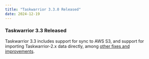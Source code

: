 ```yaml
---
title: "Taskwarrior 3.3.0 Released"
date: 2024-12-19
---
```


### Taskwarrior 3.3 Released

Taskwarrior 3.3 includes support for sync to AWS S3, and support for importing Taskwarrior-2.x data directly, among [other fixes and improvements](https://github.com/GothenburgBitFactory/taskwarrior/releases/tag/v3.3.0).
